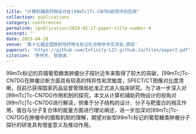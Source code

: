 ```yaml
---
title: "计算机辅助药物设计在[99mTc]Tc-CN7DG研究中的应用"
collection: publications
category: conferences
permalink: /publication/2024-02-17-paper-title-number-4
excerpt: ''
date: 2025-04-28
venue: '第十七届全国放射性药物与标记化合物学术交流会,西安'
paperurl: 'https://github.com/Infinity-LZJ.github.io/files/paper2.pdf'
citation: '李作杰, 张俊波.'
---
```


99mTc标记的异腈葡萄糖类肿瘤分子探针近年来取得了较大的突破，[99mTc]Tc-CN7DG在肿瘤诊断方面具有较高的特异性和灵敏度，SPECT/CT图像对比度清晰，目前已获得国家药品监督管理局批准正式进入临床研究。为了进一步深入对[99mTc]Tc-CN7DG作用机制的探究，本文从计算机辅助药物设计的视角对[99mTc]Tc-CN7DG进行解读，侧重于分子结构的设计、分子与靶蛋白的相互作用、蛋白与分子复合体的能量方面进行理论阐述，进一步加深对[99mTc]Tc-CN7DG在肿瘤中的摄取机制的理解，期望对新型99mTc标记的葡萄糖类肿瘤分子探针的研发具有借鉴意义及推动作用。
